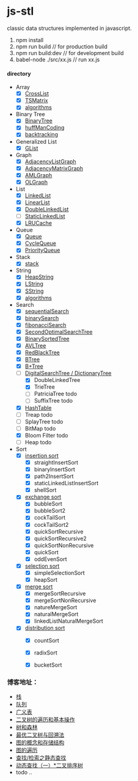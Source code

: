 # js-stl

classic data structures implemented in javascript.

1. npm install
2. npm run build     // for production build
3. npm run build:dev // for development build
4. babel-node ./src/xx.js // run xx.js


#### directory

* Array
    * [x] [CrossList](./src/Array/CrossList.js)
    * [x] [TSMatrix](./src/Array/TSMatrix.js)
    * [x] [algorithms](./src/Array/algorithms.js)

* Binary Tree
    * [x] [BinaryTree](./src/BinaryTree/BinaryTree.js)
    * [x] [huffManCoding](./src/BinaryTree/huffManCoding.js)
    * [x] [backtracking](./src/algorithms/backtracking.js)

* Generalized List
    * [x] [GList](./src/GeneralizedList/GList.js)

* Graph
    * [x] [AdjacencyListGraph](./src/Graph/AdjacencyListGraph.js)
    * [x] [AdjacencyMatrixGraph](./src/Graph/AdjacencyMatrixGraph.js)
    * [x] [AMLGraph](./src/Graph/AMLGraph.js)
    * [x] [OLGraph](./src/Graph/OLGraph.js)

* List
    * [x] [LinkedList](./src/linkedList/LinkedList.js)
    * [x] [LinearList](./src/linkedList/LinearList.js)
    * [x] [DoubleLinkedList](./src/linkedList/doubleLinkedList.js)
    * [ ] [StaticLinkedList](./src/linkedList/StaticLinkedList.js)
    * [x] [LRUCache](./src/linkedList/LRU.js)

* Queue
    * [x] [Queue](./src/Queue/Queue.js)
    * [x] [CycleQueue](./src/Queue/CycleQueue.js)
    * [x] [PriorityQueue](./src/Queue/PriorityQueue.js)

* Stack
    * [x] [stack](./src/Stack/index.js)

* String
    * [x] [HeapString](./src/String/HString.js)
    * [x] [LString](./src/String/LString.js)
    * [x] [SString](./src/String/SString.js)
    * [x] [algorithms](./src/String/string-algorithms.js)

* Search
    * [x] [sequentialSearch](./src/Search/sequentialSearch.js)
    * [x] [binarySearch](./src/Search/BinarySearch.js)
    * [x] [fibonacciSearch](./src/Search/fibonacciSearch.js)
    * [x] [SecondOptimalSearchTree](./src/Search/SOSTree.js)
    * [x] [BinarySortedTree](./src/Search/BinarySortedTree.js)
    * [x] [AVLTree](./src/Search/AVLTree.js)
    * [x] [RedBlackTree](./src/Search/RedBlackTree.js)
    * [x] [BTree](./src/Search/BTree.js)
    * [x] [B+Tree](./src/Search/BPlusTree.js)
    * [ ] [DigitalSearchTree / DictionaryTree](./src/Search/DigitalSearchTree.js)
        * [x] DoubleLinkedTree
        * [x] TrieTree
        * [ ] PatriciaTree    todo
        * [ ] SuffixTree    todo
    * [x] [HashTable](./src/Search/HashTable.js)
    * [ ] Treap    todo
    * [ ] SplayTree    todo
    * [ ] BitMap    todo
    * [x] Bloom Filter  todo
    * [ ] Heap  todo

* Sort
    * [x] [insertion sort](./src/Sort/insertion/index.js)
        * [x] straightInsertSort
        * [x] binaryInsertSort
        * [x] path2InsertSort
        * [x] staticLinkedListInsertSort
        * [x] shellSort
                
    * [x] [exchange sort](./src/Sort/exchange/index.js)
        * [x] bubbleSort
        * [x] bubbleSort2
        * [x] cockTailSort
        * [x] cockTailSort2
        * [x] quickSortRecursive
        * [x] quickSortRecursive2
        * [x] quickSortNonRecursive
        * [x] quickSort
        * [x] oddEvenSort
                
    * [x] [selection sort](./src/Sort/selection/index.js)
        * [x] simpleSelectionSort
        * [x] heapSort

    * [x] [merge sort](./src/Sort/merging/index.js)
        * [x] mergeSortRecursive
        * [x] mergeSortNonRecursive
        * [x] natureMergeSort
        * [x] naturalMergeSort
        * [x] linkedListNaturalMergeSort

    * [x] [distribution sort](./src/Sort/distribution/index.js)
        * [x] countSort
        * [x] radixSort
        * [x] bucketSort


### 博客地址：

* [栈](http://www.html-js.com/article/2168)
* [队列](http://www.html-js.com/article/2169)
* [广义表](http://www.html-js.com/article/2084)
* [二叉树的遍历和基本操作](http://www.html-js.com/article/2170)
* [树和森林](http://www.html-js.com/article/2177)
* [最优二叉树与回溯法](http://www.html-js.com/article/2178)
* [图的概念和存储结构](http://www.html-js.com/article/2378)
* [图的遍历](http://www.html-js.com/article/2423)
* [查找/检索之静态查找](http://www.html-js.com/article/2714)
* [动态查找（一）*二叉排序树](http://www.html-js.com/article/2761)
* todo ..
